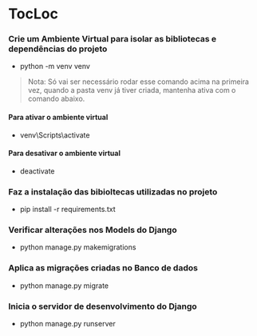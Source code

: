 # TocLoc

### Crie um Ambiente Virtual para isolar as bibliotecas e dependências do projeto

- python -m venv venv
  
>Nota: Só vai ser necessário rodar esse comando acima na primeira vez, quando a pasta venv já tiver criada, mantenha ativa com o comando abaixo.

#### Para ativar o ambiente virtual 
- venv\Scripts\activate
  
#### Para desativar o ambiente virtual 
- deactivate

### Faz a instalação das bibioltecas utilizadas no projeto
 - pip install -r requirements.txt 

### Verificar alterações nos Models do Django
 - python manage.py makemigrations 

### Aplica as migrações criadas no Banco de dados
- python manage.py migrate

### Inicia o servidor de desenvolvimento do Django
- python manage.py runserver


